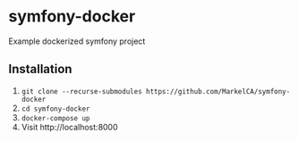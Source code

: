 # symfony-docker
Example dockerized symfony project

## Installation
1. ```git clone --recurse-submodules https://github.com/MarkelCA/symfony-docker```
2. ```cd symfony-docker```
4. ```docker-compose up```
5. Visit http://localhost:8000
